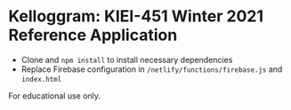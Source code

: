 # Kelloggram: KIEI-451 Winter 2021 Reference Application

- Clone and `npm install` to install necessary dependencies
- Replace Firebase configuration in `/netlify/functions/firebase.js` and `index.html`

For educational use only.